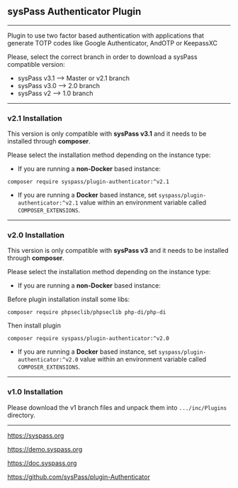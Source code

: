 ## sysPass Authenticator Plugin

---

Plugin to use two factor based authentication with applications that generate TOTP codes like Google Authenticator, AndOTP or KeepassXC

Please, select the correct branch in order to download a sysPass compatible version:

* sysPass v3.1 --> Master or v2.1 branch
* sysPass v3.0 --> 2.0 branch
* sysPass v2 --> 1.0 branch 

---

### v2.1 Installation

This version is only compatible with **sysPass v3.1** and it needs to be installed through **composer**.

Please select the installation method depending on the instance type:

* If you are running a **non-Docker** based instance:

```composer require syspass/plugin-authenticator:^v2.1```

* If you are running a **Docker** based instance, set `syspass/plugin-authenticator:^v2.1` value within an environment variable called `COMPOSER_EXTENSIONS`.
 
---

### v2.0 Installation

This version is only compatible with **sysPass v3** and it needs to be installed through **composer**.

Please select the installation method depending on the instance type:

* If you are running a **non-Docker** based instance:

Before plugin installation install some libs:

```composer require phpseclib/phpseclib php-di/php-di```

Then install plugin

```composer require syspass/plugin-authenticator:^v2.0```

* If you are running a **Docker** based instance, set `syspass/plugin-authenticator:^v2.0` value within an environment variable called `COMPOSER_EXTENSIONS`.
 
---

### v1.0 Installation

Please download the v1 branch files and unpack them into `.../inc/Plugins` directory.

---

https://syspass.org

https://demo.syspass.org

https://doc.syspass.org

https://github.com/sysPass/plugin-Authenticator
